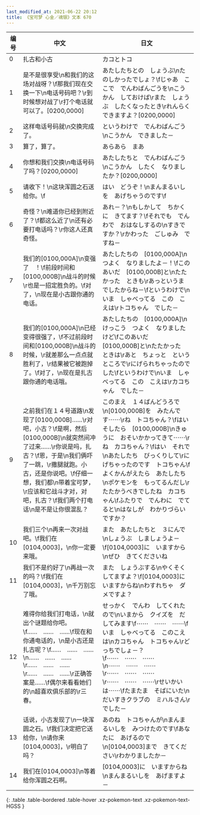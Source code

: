 ```yaml
---
last_modified_at: 2021-06-22 20:12
title: 《宝可梦 心金／魂银》文本 670
---
```

| 编号 | 中文 | 日文 |
| ---- | ---- | ---- |
| 0 | 扎古和小古 | カコとトコ |
| 1 | 是不是很享受\n和我们的这场对战呀？\f那我们现在交换一下\n电话号码吧？\r到时候想对战了\r打个电话就可以了。[0200,0000] | あたしたちとの　しょうぶ\nたのしかったでしょ？\fじゃあ　ここで　でんわばんごうを\nこうかん　しておけば\rまた　しょうぶ　したくなったとき\rれんらく　できますよ？[0200,0000] |
| 2 | 这样电话号码就\n交换完成了。 | というわけで　でんわばんごう\nこうかん　できました－ |
| 3 | 算了，算了。 | あらあら　まあ |
| 4 | 你想和我们交换\n电话号码了吗？[0200,0000] | あたしたちと　でんわばんごう\nこうかん　したく　なりましたか？[0200,0000] |
| 5 | 请收下！\n这块浑圆之石送给你。\f | はい　どうぞ！\nまんまるいしを　あげちゃうのです\f |
| 6 | 奇怪？\n难道你已经到附近了？\f都这么近了\n还有必要打电话吗？\r你这人还真奇怪。 | あれ－？\nもしかして　ちかくに　きてます？\fそれでも　でんわで　おはなしするの\nすきですか？\rかわった　ごしゅみ　ですね－ |
| 7 | 我们的[0100,000A]\n变强了　！\f前段时间和[0100,000B]\n战斗的时候\r也是一招定胜负的。\f对了，\n现在是小古跟你通的电话。 | あたしたちの　[0100,000A]\nつよく　なりましたよ－！\fこのあいだ　[0100,000B]と\nたたかった　ときも\rあっというま　でしたからね－\fというわけで\nいま　しゃべってる　この　こえは\rトコちゃん　でした－ |
| 8 | 我们的[0100,000A]\n已经变得很强了，\f不过前段时间和[0100,000B]\n战斗的时候，\r就差那么一点点就胜利了，\r结果被它被跑掉了。\f对了，\n现在是扎古跟你通的电话哦。 | あたしたちの　[0100,000A]\nけっこう　つよく　なりましたけど\fこのあいだ　[0100,000B]と\nたたかった　ときは\rあと　ちょっと　というところで\rにげられちゃったのでした\fというわけで\nいま　しゃべってる　この　こえは\rカコちゃん　でした－ |
| 9 | 之前我们在１４号道路\n发现了[0100,000B]……\r对吧，小古？\f是啊，然后[0100,000B]\n就突然间冲了过来……\r你说是吗，扎古？\f恩，于是\n我们俩吓了一跳，\r撒腿就跑。小古，还是你说吧。\f仔细一想，我们都\n带着宝可梦，\r应该和它战斗才对，对吧，扎古？\f我们两个打电话\n是不是让你很混乱？ | このまえ　１４ばんどうろで\n[0100,000B]を　みたんです⋯⋯\rね　トコちゃん？\fはい　そしたら　[0100,000B]\nきゅうに　おそいかかってきて⋯⋯\rね　カコちゃん？\fはい　それで\nあたしたち　びっくりして\rにげちゃったのです　トコちゃん\fよくかんがえたら　あたしたち\nポケモンを　もってるんだし\rたたかうべきでしたね　カコちゃん\fふたりで　でんわに　でてると\nはなしが　わかりづらい　ですか？ |
| 10 | 我们三个\n再来一次对战吧。\f我们在[0104,0003]，\n你一定要来哦。 | また　あたしたちと　３にんで\nしょうぶ　しましょうよ－\f[0104,0003]に　いますから\nぜひ　きてくださいね |
| 11 | 我们不是约好了\n再战一次的吗？\f我们在[0104,0003]，\n千万别忘了哦。 | また　しょうぶする\nやくそく　してますよ？\f[0104,0003]に　いますからね\nわすれちゃ　ダメですよ？ |
| 12 | 难得你给我们打电话，\n就出个谜题给你吧。\f……　……　……\f现在和你通电话的，\n是小古还是扎古呢？\f……　……　……\n……　……　……\r……　……　……\r……　……　……\r正确答案是……\f偶尔来看看她们的\n超喜欢俱乐部的\r三春。 | せっかく　でんわ　してくれたので\nいまから　クイズを　だしてみます\f⋯⋯　⋯⋯　⋯⋯\fいま　しゃべってる　このこえは\nカコちゃん　トコちゃん\rどっちでしょ－？\f⋯⋯　⋯⋯　⋯⋯\n⋯⋯　⋯⋯　⋯⋯\r⋯⋯　⋯⋯　⋯⋯\r⋯⋯　⋯⋯　⋯⋯\rせいかいは⋯⋯\fたまたま　そばにいた\nだいすきクラブの　ミハルさん\rでした－ |
| 13 | 话说，小古发现了\n一块浑圆之石。\f我们决定把它送给你，\n请你来[0104,0003]，\r明白了吗？ | あのね　トコちゃんが\nまんまるいしを　みつけたのです\fあなたに　あげるので\n[0104,0003]まで　きてください\rわかりましたか－ |
| 14 | 我们在[0104,0003]\n等着给你浑圆之石啊。 | [0104,0003]に　いますからね\nまんまるいしを　あげますよ－ |
{: .table .table-bordered .table-hover .xz-pokemon-text .xz-pokemon-text-HGSS }